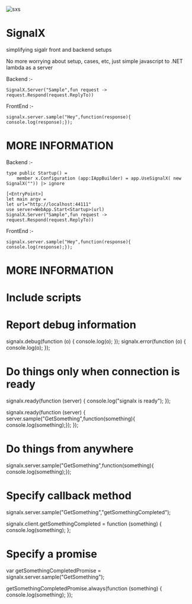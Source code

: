![sxs](https://cloud.githubusercontent.com/assets/2102748/18841414/a912f0bc-83df-11e6-81ca-608ac62cac47.png) 
# SignalX
simplifying sigalr front and backend  setups

No more worrying about setup, cases, etc, just simple javascript to .NET lambda as a server


Backend :-

	SignalX.Server("Sample",fun request -> request.Respond(request.ReplyTo))	
	
FrontEnd :-
    
    signalx.server.sample("Hey",function(response){ console.log(response);});

MORE INFORMATION
==================================================================

Backend :-

    type public Startup() =
        member x.Configuration (app:IAppBuilder) = app.UseSignalX( new SignalX("")) |> ignore
		
    [<EntryPoint>]
    let main argv = 
    let url="http://localhost:44111"
    use server=WebApp.Start<Startup>(url)
	SignalX.Server("Sample",fun request -> request.Respond(request.ReplyTo))	
	
FrontEnd :-
    
    signalx.server.sample("Hey",function(response){ console.log(response);});	
	
MORE INFORMATION
==================================================================
	
Include scripts
=========================================================

<script src="jquery.min.js"></script>
<script src="jquery.signalr.min.js"></script>
<script src="signalx.js"></script>


Report debug information
=========================================================

 signalx.debug(function (o) { console.log(o); });
 signalx.error(function (o) { console.log(o); });
 
Do things only when connection is ready
=========================================================
 
 signalx.ready(function (server) {
    console.log("signalx is ready");
 });
 
 signalx.ready(function (server) {
    server.sample("GetSomething",function(something){ console.log(something);});
 });
 
Do things from anywhere
=========================================================

 signalx.server.sample("GetSomething",function(something){ console.log(something);});
 
Specify callback method
=========================================================

 signalx.server.sample("GetSomething","getSomethingCompleted");
 
 signalx.client.getSomethingCompleted = function (something) {
        console.log(something);
    };
 
 
Specify a promise
=========================================================

 var getSomethingCompletedPromise = signalx.server.sample("GetSomething");
 
 getSomethingCompletedPromise.always(function (something) {
        console.log(something);
    });
 
 
 
 
 
 
 
 
